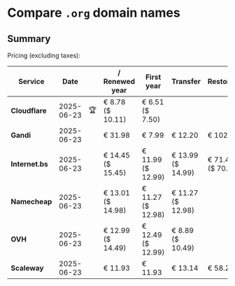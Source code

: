 # Compare `.org` domain names

## Summary

Pricing (excluding taxes):

| Service | Date |  | / Renewed year | First year | Transfer | Restoration |
|--|--|--|--|--|--|--|
| **Cloudflare** | 2025-06-23 | 🏆 | € 8.78<br>($ 10.11) | € 6.51<br>($ 7.50) |  |  |
| **Gandi** | 2025-06-23 |  | € 31.98 | € 7.99 | € 12.20 | € 102.23 |
| **Internet.bs** | 2025-06-23 |  | € 14.45<br>($ 15.45) | € 11.99<br>($ 12.99) | € 13.99<br>($ 14.99) | € 71.45<br>($ 70.49) |
| **Namecheap** | 2025-06-23 |  | € 13.01<br>($ 14.98) | € 11.27<br>($ 12.98) | € 11.27<br>($ 12.98) |  |
| **OVH** | 2025-06-23 |  | € 12.99<br>($ 14.49) | € 12.49<br>($ 12.99) | € 8.89<br>($ 10.49) |  |
| **Scaleway** | 2025-06-23 |  | € 11.93 | € 11.93 | € 13.14 | € 58.26 |
